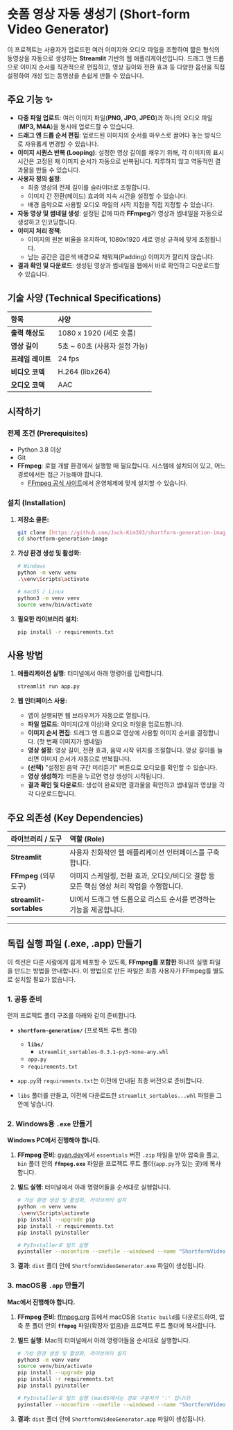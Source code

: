 # 숏폼 영상 자동 생성기 (Short-form Video Generator)

이 프로젝트는 사용자가 업로드한 여러 이미지와 오디오 파일을 조합하여 짧은 형식의 동영상을 자동으로 생성하는 **Streamlit** 기반의 웹 애플리케이션입니다. 드래그 앤 드롭으로 이미지 순서를 직관적으로 편집하고, 영상 길이와 전환 효과 등 다양한 옵션을 직접 설정하여 개성 있는 동영상을 손쉽게 만들 수 있습니다.

## 주요 기능 ✨

* **다중 파일 업로드**: 여러 이미지 파일(**PNG, JPG, JPEG**)과 하나의 오디오 파일(**MP3, M4A**)을 동시에 업로드할 수 있습니다.
* **드래그 앤 드롭 순서 편집**: 업로드된 이미지의 순서를 마우스로 끌어다 놓는 방식으로 자유롭게 변경할 수 있습니다.
* **이미지 시퀀스 반복 (Looping)**: 설정한 영상 길이를 채우기 위해, 각 이미지의 표시 시간은 고정된 채 이미지 순서가 자동으로 반복됩니다. 지루하지 않고 역동적인 결과물을 만들 수 있습니다.
* **사용자 정의 설정**:
    * 최종 영상의 전체 길이를 슬라이더로 조절합니다.
    * 이미지 간 전환(페이드) 효과의 지속 시간을 설정할 수 있습니다.
    * 배경 음악으로 사용할 오디오 파일의 시작 지점을 직접 지정할 수 있습니다.
* **자동 영상 및 썸네일 생성**: 설정된 값에 따라 **FFmpeg**가 영상과 썸네일을 자동으로 생성하고 인코딩합니다.
* **이미지 처리 정책**:
    * 이미지의 원본 비율을 유지하며, 1080x1920 세로 영상 규격에 맞게 조정됩니다.
    * 남는 공간은 검은색 배경으로 채워져(Padding) 이미지가 잘리지 않습니다.
* **결과 확인 및 다운로드**: 생성된 영상과 썸네일을 웹에서 바로 확인하고 다운로드할 수 있습니다.

## 기술 사양 (Technical Specifications)

| 항목              | 사양                          |
| :---------------- | :---------------------------- |
| **출력 해상도** | 1080 x 1920 (세로 숏폼)       |
| **영상 길이** | 5초 ~ 60초 (사용자 설정 가능) |
| **프레임 레이트** | 24 fps                        |
| **비디오 코덱** | H.264 (libx264)               |
| **오디오 코덱** | AAC                           |

## 시작하기

### 전제 조건 (Prerequisites)

* Python 3.8 이상
* Git
* **FFmpeg**: 로컬 개발 환경에서 실행할 때 필요합니다. 시스템에 설치되어 있고, 어느 경로에서든 접근 가능해야 합니다.
    * [FFmpeg 공식 사이트](https://ffmpeg.org/download.html)에서 운영체제에 맞게 설치할 수 있습니다.

### 설치 (Installation)

1.  **저장소 클론:**
    ```bash
    git clone [https://github.com/Jack-Kim393/shortform-generation-image.git](https://github.com/Jack-Kim393/shortform-generation-image.git)
    cd shortform-generation-image
    ```

2.  **가상 환경 생성 및 활성화:**
    ```bash
    # Windows
    python -m venv venv
    .\venv\Scripts\activate

    # macOS / Linux
    python3 -m venv venv
    source venv/bin/activate
    ```

3.  **필요한 라이브러리 설치:**
    ```bash
    pip install -r requirements.txt
    ```

## 사용 방법

1.  **애플리케이션 실행:**
    터미널에서 아래 명령어를 입력합니다.
    ```bash
    streamlit run app.py
    ```

2.  **웹 인터페이스 사용:**
    * 앱이 실행되면 웹 브라우저가 자동으로 열립니다.
    * **파일 업로드**: 이미지(2개 이상)와 오디오 파일을 업로드합니다.
    * **이미지 순서 편집**: 드래그 앤 드롭으로 영상에 사용할 이미지 순서를 결정합니다. (첫 번째 이미지가 썸네일)
    * **영상 설정**: 영상 길이, 전환 효과, 음악 시작 위치를 조절합니다. 영상 길이를 늘리면 이미지 순서가 자동으로 반복됩니다.
    * **(선택)** "설정된 음악 구간 미리듣기" 버튼으로 오디오를 확인할 수 있습니다.
    * **영상 생성하기**: 버튼을 누르면 영상 생성이 시작됩니다.
    * **결과 확인 및 다운로드**: 생성이 완료되면 결과물을 확인하고 썸네일과 영상을 각각 다운로드합니다.

## 주요 의존성 (Key Dependencies)

| 라이브러리 / 도구       | 역할 (Role)                                                        |
| :---------------------- | :----------------------------------------------------------------- |
| **Streamlit** | 사용자 친화적인 웹 애플리케이션 인터페이스를 구축합니다.           |
| **FFmpeg** (외부 도구)  | 이미지 스케일링, 전환 효과, 오디오/비디오 결합 등 모든 핵심 영상 처리 작업을 수행합니다. |
| **streamlit-sortables** | UI에서 드래그 앤 드롭으로 리스트 순서를 변경하는 기능을 제공합니다. |

---

## 독립 실행 파일 (.exe, .app) 만들기

이 섹션은 다른 사람에게 쉽게 배포할 수 있도록, **FFmpeg를 포함한** 하나의 실행 파일을 만드는 방법을 안내합니다. 이 방법으로 만든 파일은 최종 사용자가 FFmpeg를 별도로 설치할 필요가 없습니다.

### 1. 공통 준비

먼저 프로젝트 폴더 구조를 아래와 같이 준비합니다.

* **`shortform-generation/`** (프로젝트 루트 폴더)
    * **`libs/`**
        * `streamlit_sortables-0.3.1-py3-none-any.whl`
    * `app.py`
    * `requirements.txt`

* `app.py`와 `requirements.txt`는 이전에 안내된 최종 버전으로 준비합니다.
* `libs` 폴더를 만들고, 이전에 다운로드한 `streamlit_sortables...whl` 파일을 그 안에 넣습니다.

### 2. Windows용 `.exe` 만들기

**Windows PC에서 진행해야 합니다.**

1.  **FFmpeg 준비**: [gyan.dev](https://www.gyan.dev/ffmpeg/builds/)에서 `essentials` 버전 `.zip` 파일을 받아 압축을 풀고, `bin` 폴더 안의 **`ffmpeg.exe`** 파일을 프로젝트 루트 폴더(`app.py`가 있는 곳)에 복사합니다.

2.  **빌드 실행**: 터미널에서 아래 명령어들을 순서대로 실행합니다.
    ```bash
    # 가상 환경 생성 및 활성화, 라이브러리 설치
    python -m venv venv
    .\venv\Scripts\activate
    pip install --upgrade pip
    pip install -r requirements.txt
    pip install pyinstaller

    # PyInstaller로 빌드 실행
    pyinstaller --noconfirm --onefile --windowed --name "ShortformVideoGenerator" --add-data "venv\Lib\site-packages\streamlit\frontend;streamlit\frontend" --add-binary "ffmpeg.exe;." app.py
    ```

3.  **결과**: `dist` 폴더 안에 `ShortformVideoGenerator.exe` 파일이 생성됩니다.

### 3. macOS용 `.app` 만들기

**Mac에서 진행해야 합니다.**

1.  **FFmpeg 준비**: [ffmpeg.org](https://ffmpeg.org/download.html) 등에서 macOS용 `Static build`를 다운로드하여, 압축 푼 폴더 안의 **`ffmpeg`** 파일(확장자 없음)을 프로젝트 루트 폴더에 복사합니다.

2.  **빌드 실행**: Mac의 터미널에서 아래 명령어들을 순서대로 실행합니다.
    ```bash
    # 가상 환경 생성 및 활성화, 라이브러리 설치
    python3 -m venv venv
    source venv/bin/activate
    pip install --upgrade pip
    pip install -r requirements.txt
    pip install pyinstaller

    # PyInstaller로 빌드 실행 (macOS에서는 경로 구분자가 ':' 입니다)
    pyinstaller --noconfirm --onefile --windowed --name "ShortformVideoGenerator" --add-data "venv/lib/python*/site-packages/streamlit/frontend:streamlit/frontend" --add-binary "ffmpeg:." app.py
    ```

3.  **결과**: `dist` 폴더 안에 `ShortformVideoGenerator.app` 파일이 생성됩니다.